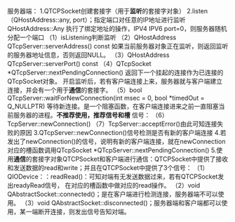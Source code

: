 

[](https://blog.csdn.net/weixin_43306271/article/details/126939953?ops_request_misc=%257B%2522request%255Fid%2522%253A%2522169720222816800227450560%2522%252C%2522scm%2522%253A%252220140713.130102334..%2522%257D&request_id=169720222816800227450560&biz_id=0&utm_medium=distribute.pc_search_result.none-task-blog-2~all~top_positive~default-1-126939953-null-null.142^v96^pc_search_result_base2&utm_term=nextPendingConnection&spm=1018.2226.3001.4187)


服务器端：
1.QTCPSocket创建套接字（用于**监听**的套接字对象）
2.listen（QHostAddress::any, port）；指定端口对任意的IP地址进行监听
QHostAddress::Any 执行了绑定地址的操作，IPV4 IPV6
port=0，则服务器随机分配一个端口
（1）isListening判断监听
（2）QHostAddress QTcpServer::serverAddress() const
如果当前服务器对象正在监听，则返回监听的服务器地址信息，否则返回NULL。
（3）QHostAddress QTcpServer::serverPort() const
（4）QTcpSocket *QTcpServer::nextPendingConnection()
返回下一个挂起的连接作为已连接的QTcpSocket对象。
开启监听后，若有客户端连接上来，服务器就与客户端建立连接，并会有一个用于**通信**的套接字。
（5）bool QTcpServer::waitForNewConnection(int msec = 0, bool *timedOut = Q_NULLPTR)
等待新连接。是一个阻塞函数，在客户端连接进来之前一直阻塞当前服务器的进程。**不推荐使用，推荐信号和槽**
信号：
（6）TcpServer::newConnection()
（7）TcpServer::acceptError()由此可知连接失败的原因
3.QTcpServer::newConnection()信号检测是否有新的客户端连接
4.若发出了newConnection()的信号，说明有新的客户端连接，就在newConnection对应的槽函数调用QTcpSocket *QTcpServer::nextPendingConnection()
5.使用**通信**的套接字对象QTCPSocket和客户端进行通信：QTCPSocket中提供了接收和发送数据的read和write；并且在QTCPSocket中提供了3个信号：
（1）QIODevice：：readRead()：可知对端有无发送数据过来，若有QTCPSocket发出readyRead信号， 在对应的槽函数中做对应的read操作。
（2）void QAbstractSocket::connected()；是在客户端进行检测连接，服务器端不可以使用。
（3）void QAbstractSocket::disconnected()；服务器端和客户端都可以使用，某一端断开连接，则发出信号告知对端。